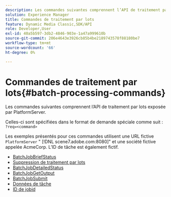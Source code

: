 ```yaml
---
description: Les commandes suivantes comprennent l’API de traitement par lots exposée par PlatformServer.
solution: Experience Manager
title: Commandes de traitement par lots
feature: Dynamic Media Classic,SDK/API
role: Developer,User
exl-id: 40a5b597-3db2-4846-903e-1a47a999610b
source-git-commit: 206e4643e3926cb85b4be2189743578f88180be7
workflow-type: tm+mt
source-wordcount: '66'
ht-degree: 0%

---
```


# Commandes de traitement par lots{#batch-processing-commands}

Les commandes suivantes comprennent l’API de traitement par lots exposée par PlatformServer.

Celles-ci sont spécifiées dans le format de demande spéciale comme suit : `?req=<command>`

Les exemples présentés pour ces commandes utilisent une URL fictive `PlatformServer` &quot; [!DNL scene7.adobe.com:8080]&quot; et une société fictive appelée AcmeCorp. L’ID de tâche est également fictif.

* [BatchJobBriefStatus](r-batchjobbriefstatus.md)
* [Suppression de traitement par lots](r-batchjobdelete.md)
* [BatchJobDetailedStatus](r-batchjobdetailedstatus.md)
* [BatchJobGetOutput](r-batchjobgetoutput.md)
* [BatchJobSubmit](r-batchjobsubmit.md)
* [Données de tâche](r-jobdata.md)
* [ID de jobid](r-jobid.md)
